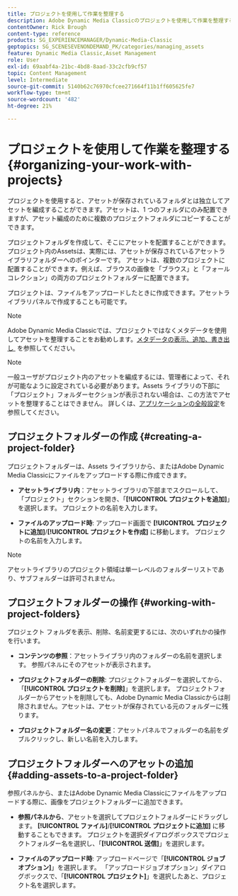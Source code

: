```yaml
---
title: プロジェクトを使用して作業を整理する
description: Adobe Dynamic Media Classicのプロジェクトを使用して作業を整理する方法について説明します。
contentOwner: Rick Brough
content-type: reference
products: SG_EXPERIENCEMANAGER/Dynamic-Media-Classic
geptopics: SG_SCENESEVENONDEMAND_PK/categories/managing_assets
feature: Dynamic Media Classic,Asset Management
role: User
exl-id: 69aabf4a-21bc-4bd8-8aad-33c2cfb9cf57
topic: Content Management
level: Intermediate
source-git-commit: 5140b62c76970cfcee271664f11b1ff605625fe7
workflow-type: tm+mt
source-wordcount: '482'
ht-degree: 21%

---
```


# プロジェクトを使用して作業を整理する{#organizing-your-work-with-projects}

プロジェクトを使用すると、アセットが保存されているフォルダとは独立してアセットを編成することができます。アセットは、1 つのフォルダにのみ配置できますが、アセット編成のために複数のプロジェクトフォルダにコピーすることができます。

プロジェクトフォルダを作成して、そこにアセットを配置することができます。プロジェクト内のAssetsは、実際には、アセットが保存されているアセットライブラリフォルダーへのポインターです。 アセットは、複数のプロジェクトに配置することができます。例えば、ブラウスの画像を「ブラウス」と「フォールコレクション」の両方のプロジェクトフォルダーに配置できます。

プロジェクトは、ファイルをアップロードしたときに作成できます。アセットライブラリパネルで作成することも可能です。

>[!NOTE]
>
>Adobe Dynamic Media Classicでは、プロジェクトではなくメタデータを使用してアセットを整理することをお勧めします。 [&#x200B; メタデータの表示、追加、書き出し &#x200B;](viewing-adding-exporting-metadata.md) を参照してください。

>[!NOTE]
>
>一般ユーザがプロジェクト内のアセットを編成するには、管理者によって、それが可能なように設定されている必要があります。Assets ライブラリの下部に「プロジェクト」フォルダーセクションが表示されない場合は、この方法でアセットを整理することはできません。 詳しくは、[アプリケーションの全般設定](application-setup.md#general-settings)を参照してください。

## プロジェクトフォルダーの作成 {#creating-a-project-folder}

プロジェクトフォルダーは、Assets ライブラリから、またはAdobe Dynamic Media Classicにファイルをアップロードする際に作成できます。

* **アセットライブラリ内**：アセットライブラリの下部までスクロールして、「プロジェクト」セクションを開き、「**[!UICONTROL プロジェクトを追加]**」を選択します。 プロジェクトの名前を入力します。

* **ファイルのアップロード時**: アップロード画面で **[!UICONTROL プロジェクトに追加]**/**[!UICONTROL プロジェクトを作成]** に移動します。 プロジェクトの名前を入力します。

>[!NOTE]
>
>アセットライブラリのプロジェクト領域は単一レベルのフォルダーリストであり、サブフォルダーは許可されません。

## プロジェクトフォルダーの操作 {#working-with-project-folders}

プロジェクト フォルダを表示、削除、名前変更するには、次のいずれかの操作を行います。

* **コンテンツの参照**：アセットライブラリ内のフォルダーの名前を選択します。 参照パネルにそのアセットが表示されます。

* **プロジェクトフォルダーの削除**: プロジェクトフォルダーを選択してから、「**[!UICONTROL プロジェクトを削除]**」を選択します。 プロジェクトフォルダーからアセットを削除しても、Adobe Dynamic Media Classicからは削除されません。アセットは、アセットが保存されている元のフォルダーに残ります。

* **プロジェクトフォルダー名の変更**：アセットパネルでフォルダーの名前をダブルクリックし、新しい名前を入力します。

## プロジェクトフォルダーへのアセットの追加 {#adding-assets-to-a-project-folder}

参照パネルから、またはAdobe Dynamic Media Classicにファイルをアップロードする際に、画像をプロジェクトフォルダーに追加できます。

* **参照パネルから**、アセットを選択してプロジェクトフォルダーにドラッグします。 **[!UICONTROL ファイル]**/**[!UICONTROL プロジェクトに追加]** に移動することもできます。 プロジェクトを選択ダイアログボックスでプロジェクトフォルダー名を選択し、「**[!UICONTROL 送信]**」を選択します。

* **ファイルのアップロード時**: アップロードページで「**[!UICONTROL ジョブオプション]**」を選択します。 「アップロードジョブオプション」ダイアログボックスで、「**[!UICONTROL プロジェクト]**」を選択したあと、プロジェクト名を選択します。
